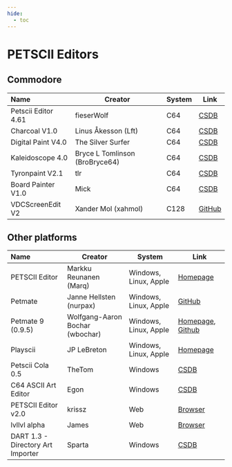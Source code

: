 ```yaml
---
hide:
  - toc
---
```


# PETSCII Editors

## Commodore
| Name                | Creator                        | System | Link                                                 |
| :------------------ | ------------------------------ | ------ | ---------------------------------------------------- |
| Petscii Editor 4.61 | fieserWolf                     | C64    | [CSDB](https://csdb.dk/release/?id=155723)           |
| Charcoal V1.0       | Linus Åkesson (Lft)            | C64    | [CSDB](https://csdb.dk/release/?id=162823)           |
| Digital Paint V4.0  | The Silver Surfer              | C64    | [CSDB](https://csdb.dk/release/?id=109143)           |
| Kaleidoscope 4.0    | Bryce L Tomlinson (BroBryce64) | C64    | [CSDB](https://csdb.dk/release/?id=130268)           |
| Tyronpaint V2.1     | tlr                            | C64    | [CSDB](https://csdb.dk/release/?id=32950)            |
| Board Painter V1.0  | Mick                           | C64    | [CSDB](https://csdb.dk/release/?id=24792)            |
| VDCScreenEdit V2    | Xander Mol (xahmol)            | C128    | [GitHub](https://github.com/xahmol/VDCScreenEditor2) |

## Other platforms
| Name                              | Creator                         | System                | Link                                                                                     |
| :-------------------------------- | ------------------------------- | --------------------- | ---------------------------------------------------------------------------------------- |
| PETSCII Editor                    | Markku Reunanen (Marq)          | Windows, Linux, Apple | [Homepage](http://www.kameli.net/marq/?page_id=2717)                                     |
| Petmate                           | Janne Hellsten (nurpax)         | Windows, Linux, Apple | [GitHub](https://nurpax.github.io/petmate/)                                              |
| Petmate 9 (0.9.5)                 | Wolfgang-Aaron Bochar (wbochar) | Windows, Linux, Apple | [Homepage](https://wbochar.com/petmate9/), [Github](https://github.com/wbochar/petmate9) |
| Playscii                          | JP LeBreton                     | Windows, Linux, Apple | [Homepage](http://vectorpoem.com/playscii/)                                              |
| Petscii Cola 0.5                  | TheTom                          | Windows               | [CSDB](https://csdb.dk/release/?id=185842)                                               |
| C64 ASCII Art Editor              | Egon                            | Windows               | [CSDB](https://csdb.dk/release/?id=121059)                                               |
| PETSCII Editor v2.0               | krissz                          | Web                   | [Browser](http://petscii.krissz.hu/)                                                     |
| lvllvl alpha                      | James                           | Web                   | [Browser](https://lvllvl.com/)                                                           |
| DART 1.3 - Directory Art Importer | Sparta                          | Windows               | [CSDB](https://csdb.dk/release/?id=238418)                                               |